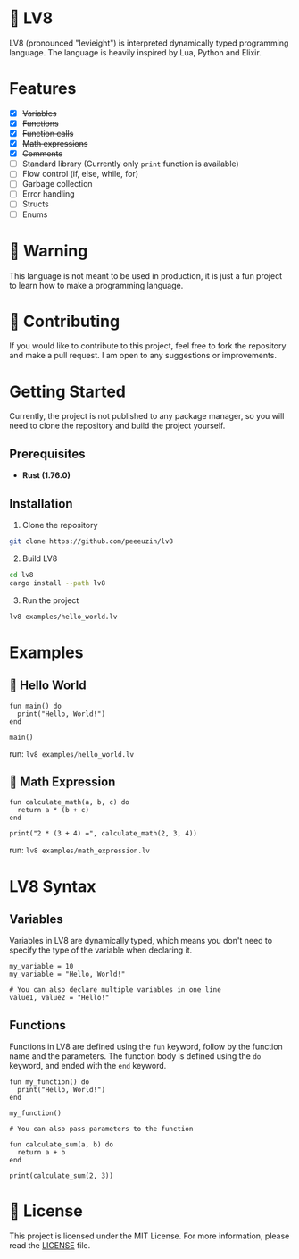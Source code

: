 # 🚀 LV8
LV8 (pronounced "levieight") is interpreted dynamically typed programming language. The language is heavily inspired by Lua, Python and Elixir.

# Features
- [x] ~~Variables~~
- [x] ~~Functions~~
- [x] ~~Function calls~~
- [x] ~~Math expressions~~
- [x] ~~Comments~~
- [ ] Standard library (Currently only `print` function is available)
- [ ] Flow control (if, else, while, for)
- [ ] Garbage collection
- [ ] Error handling
- [ ] Structs
- [ ] Enums 

# 🚨 Warning
This language is not meant to be used in production, it is just a fun project to learn how to make a programming language.

# 🔗 Contributing
If you would like to contribute to this project, feel free to fork the repository and make a pull request. I am open to any suggestions or improvements.

# Getting Started
Currently, the project is not published to any package manager, so you will need to clone the repository and build the project yourself.

## Prerequisites
- **Rust (1.76.0)**

## Installation
1. Clone the repository
```bash
git clone https://github.com/peeeuzin/lv8
```

2. Build LV8
```bash
cd lv8
cargo install --path lv8
```

3. Run the project
```bash
lv8 examples/hello_world.lv
```

# Examples
## 👋 Hello World
```lv8
fun main() do
  print("Hello, World!")
end

main()
```

run: `lv8 examples/hello_world.lv`

## 🧮 Math Expression
```lv8
fun calculate_math(a, b, c) do
  return a * (b + c)
end

print("2 * (3 + 4) =", calculate_math(2, 3, 4))
```

run: `lv8 examples/math_expression.lv`

# LV8 Syntax

## Variables
Variables in LV8 are dynamically typed, which means you don't need to specify the type of the variable when declaring it.
```lv8
my_variable = 10
my_variable = "Hello, World!"

# You can also declare multiple variables in one line
value1, value2 = "Hello!"
```

## Functions
Functions in LV8 are defined using the `fun` keyword, follow by the function name and the parameters. The function body is defined using the `do` keyword, and ended with the `end` keyword.
```lv8
fun my_function() do
  print("Hello, World!")
end

my_function()

# You can also pass parameters to the function

fun calculate_sum(a, b) do
  return a + b
end

print(calculate_sum(2, 3))
```


# 📜 License
This project is licensed under the MIT License. For more information, please read the [LICENSE](LICENSE) file.